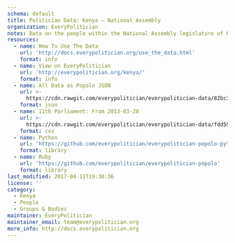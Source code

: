 ```yaml
---
schema: default
title: Politician Data: Kenya — National Assembly
organization: EveryPolitician
notes: Data on the people within the National Assembly legislature of Kenya.
resources:
  - name: How To Use The Data
    url: 'http://docs.everypolitician.org/use_the_data.html'
    format: info
  - name: View on EveryPolitician
    url: 'http://everypolitician.org/kenya/'
    format: info
  - name: All Data as Popolo JSON
    url: >-
      https://cdn.rawgit.com/everypolitician/everypolitician-data/82bc3d3af9b0ec1a0035671e0a99bc22f8fe7f30/data/Kenya/Assembly/ep-popolo-v1.0.json
    format: json
  - name: 11th Parliament: From 2013-03-28
    url: >-
      https://cdn.rawgit.com/everypolitician/everypolitician-data/fdd598fc1dc134d3c7ba427933ded4ecc9b20fd0/data/Kenya/Assembly/term-11.csv
    format: csv
  - name: Python
    url: 'https://github.com/everypolitician/everypolitician-popolo-python'
    format: library
  - name: Ruby
    url: 'https://github.com/everypolitician/everypolitician-popolo'
    format: library
last_modified: 2017-04-11T19:30:36
license: ''
category:
  - Kenya
  - People
  - Groups & Bodies
maintainer: EveryPolitician
maintainer_email: team@everypolitician.org
more_info: http://docs.everypolitician.org
---
```

